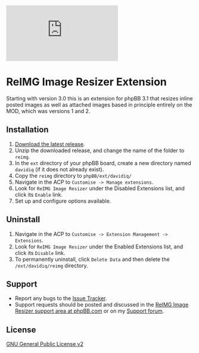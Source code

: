 [![ReIMG](https://www.davidiq.com/support/download/file.php?id=149)](https://www.davidiq.com/support/viewtopic.php?f=19&t=571)

# ReIMG Image Resizer Extension

Starting with version 3.0 this is an extension for phpBB 3.1 that resizes inline posted images as well as attached images based in principle entirely on the MOD, which was versions 1 and 2.

## Installation
1. [Download the latest release](https://github.com/DavidIQ/ReIMG/releases).
2. Unzip the downloaded release, and change the name of the folder to `reimg`.
3. In the `ext` directory of your phpBB board, create a new directory named `davidiq` (if it does not already exist).
4. Copy the `reimg` directory to `phpBB/ext/davidiq/`
5. Navigate in the ACP to `Customise -> Manage extensions`.
6. Look for `ReIMG Image Resizer` under the Disabled Extensions list, and click its `Enable` link.
7. Set up and configure options available.

## Uninstall

1. Navigate in the ACP to `Customise -> Extension Management -> Extensions`.
2. Look for `ReIMG Image Resizer` under the Enabled Extensions list, and click its `Disable` link.
3. To permanently uninstall, click `Delete Data` and then delete the `/ext/davidiq/reimg` directory.

## Support

* Report any bugs to the [Issue Tracker](https://github.com/DavidIQ/ReIMG/issues).
* Support requests should be posted and discussed in the [ReIMG Image Resizer support area at phpBB.com](https://www.phpbb.com/customise/db/extension/reimg/support) or on my [Support forum](https://www.davidiq.com/support).

## License
[GNU General Public License v2](http://opensource.org/licenses/GPL-2.0)
